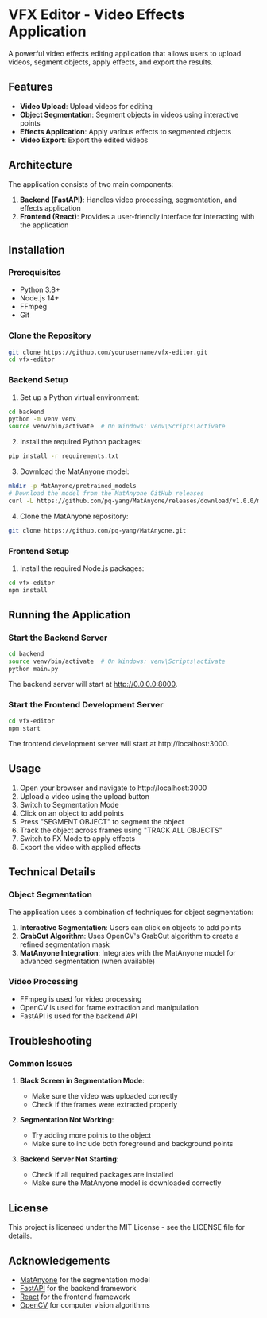 # VFX Editor - Video Effects Application

A powerful video effects editing application that allows users to upload videos, segment objects, apply effects, and export the results.

## Features

- **Video Upload**: Upload videos for editing
- **Object Segmentation**: Segment objects in videos using interactive points
- **Effects Application**: Apply various effects to segmented objects
- **Video Export**: Export the edited videos

## Architecture

The application consists of two main components:

1. **Backend (FastAPI)**: Handles video processing, segmentation, and effects application
2. **Frontend (React)**: Provides a user-friendly interface for interacting with the application

## Installation

### Prerequisites

- Python 3.8+
- Node.js 14+
- FFmpeg
- Git

### Clone the Repository

```bash
git clone https://github.com/yourusername/vfx-editor.git
cd vfx-editor
```

### Backend Setup

1. Set up a Python virtual environment:

```bash
cd backend
python -m venv venv
source venv/bin/activate  # On Windows: venv\Scripts\activate
```

2. Install the required Python packages:

```bash
pip install -r requirements.txt
```

3. Download the MatAnyone model:

```bash
mkdir -p MatAnyone/pretrained_models
# Download the model from the MatAnyone GitHub releases
curl -L https://github.com/pq-yang/MatAnyone/releases/download/v1.0.0/matanyone.pth -o MatAnyone/pretrained_models/matanyone.pth
```

4. Clone the MatAnyone repository:

```bash
git clone https://github.com/pq-yang/MatAnyone.git
```

### Frontend Setup

1. Install the required Node.js packages:

```bash
cd vfx-editor
npm install
```

## Running the Application

### Start the Backend Server

```bash
cd backend
source venv/bin/activate  # On Windows: venv\Scripts\activate
python main.py
```

The backend server will start at http://0.0.0.0:8000.

### Start the Frontend Development Server

```bash
cd vfx-editor
npm start
```

The frontend development server will start at http://localhost:3000.

## Usage

1. Open your browser and navigate to http://localhost:3000
2. Upload a video using the upload button
3. Switch to Segmentation Mode
4. Click on an object to add points
5. Press "SEGMENT OBJECT" to segment the object
6. Track the object across frames using "TRACK ALL OBJECTS"
7. Switch to FX Mode to apply effects
8. Export the video with applied effects

## Technical Details

### Object Segmentation

The application uses a combination of techniques for object segmentation:

1. **Interactive Segmentation**: Users can click on objects to add points
2. **GrabCut Algorithm**: Uses OpenCV's GrabCut algorithm to create a refined segmentation mask
3. **MatAnyone Integration**: Integrates with the MatAnyone model for advanced segmentation (when available)

### Video Processing

- FFmpeg is used for video processing
- OpenCV is used for frame extraction and manipulation
- FastAPI is used for the backend API

## Troubleshooting

### Common Issues

1. **Black Screen in Segmentation Mode**:
   - Make sure the video was uploaded correctly
   - Check if the frames were extracted properly

2. **Segmentation Not Working**:
   - Try adding more points to the object
   - Make sure to include both foreground and background points

3. **Backend Server Not Starting**:
   - Check if all required packages are installed
   - Make sure the MatAnyone model is downloaded correctly

## License

This project is licensed under the MIT License - see the LICENSE file for details.

## Acknowledgements

- [MatAnyone](https://github.com/pq-yang/MatAnyone) for the segmentation model
- [FastAPI](https://fastapi.tiangolo.com/) for the backend framework
- [React](https://reactjs.org/) for the frontend framework
- [OpenCV](https://opencv.org/) for computer vision algorithms 
